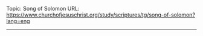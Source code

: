 Topic: Song of Solomon
URL: https://www.churchofjesuschrist.org/study/scriptures/tg/song-of-solomon?lang=eng

---

